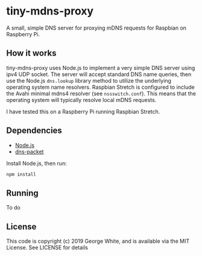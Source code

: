 # tiny-mdns-proxy

A small, simple DNS server for proxying mDNS requests for Raspbian on Raspberry Pi.

## How it works

tiny-mdns-proxy uses Node.js to implement a very simple DNS server using ipv4 UDP socket. The server will accept standard DNS name queries, then use the Node.js `dns.lookup` library method to utilize the underlying operating system name resolvers. Raspbian Stretch is configured to include the Avahi minimal mdns4 resolver (see `nssswitch.conf`). This means that the operating system will typically resolve local mDNS requests.

I have tested this on a Raspberry Pi running Raspbian Stretch.

## Dependencies

- [Node.js](https://nodejs.org)
- [dns-packet](https://github.com/mafintosh/dns-packet)

Install Node.js, then run:

```sh
npm install
```

## Running

To do

## License

This code is copyright (c) 2019 George White, and is available via the MIT License. See LICENSE for details
